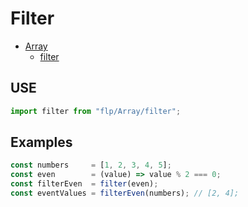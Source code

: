 # Filter
- [Array](../README.md)
  - [filter](.)

## USE

```javascript
import filter from "flp/Array/filter";
```

## Examples

```javascript
const numbers     = [1, 2, 3, 4, 5];
const even        = (value) => value % 2 === 0;
const filterEven  = filter(even);
const eventValues = filterEven(numbers); // [2, 4];
```
